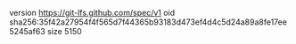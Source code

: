 version https://git-lfs.github.com/spec/v1
oid sha256:35f42a27954f4f565d7f44365b93183d473ef4d4c5d24a89a8fe17ee5245af63
size 5150
